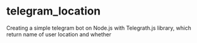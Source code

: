 # telegram_location
Creating a simple telegram bot on Node.js with Telegrath.js library, which return name of user location and whether
